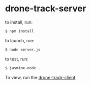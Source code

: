 # drone-track-server

to install, run:
```bash
$ npm install
```

to launch, run:
```bash
$ node server.js
```

to test, run:
```bash
$ jasmine-node .
```

To view, run the [drone-track-client](https://github.com/jbrecht/drone-track-client)
